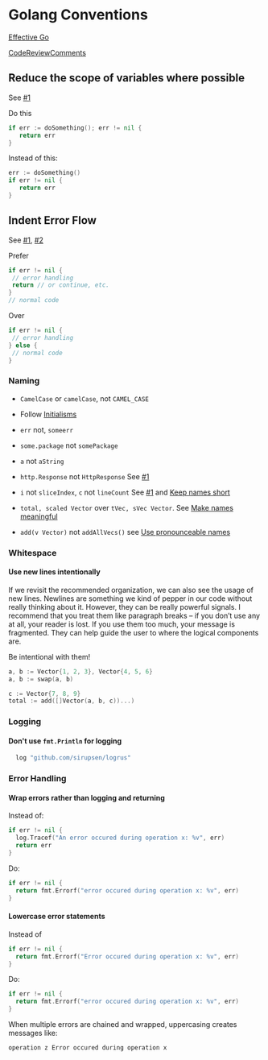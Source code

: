 # Golang Conventions

[Effective Go](https://golang.org/doc/effective_go.html)

[CodeReviewComments](https://code.google.com/p/go-wiki/wiki/CodeReviewComments)

## Reduce the scope of variables where possible

See [#1](https://golang.org/doc/effective_go.html#if)

Do this

```go
if err := doSomething(); err != nil {
   return err
}
```

Instead of this:

```go
err := doSomething()
if err != nil {
   return err
}
```

## Indent Error Flow

See [#1](https://golang.org/doc/effective_go.html#if), [#2](https://github.com/golang/go/wiki/CodeReviewComments#indent-error-flow)

Prefer

```go
if err != nil {
 // error handling
 return // or continue, etc.
}
// normal code
```

Over

```go
if err != nil {
 // error handling
} else {
 // normal code
}
```

### Naming

* `CamelCase` or `camelCase`, not `CAMEL_CASE`

* Follow [Initialisms](https://github.com/golang/go/wiki/CodeReviewComments#initialisms)

* `err` not, `someerr`
* `some.package` not `somePackage`
* `a` not `aString`  
* `http.Response` not `HttpResponse` See [#1](https://golang.org/doc/effective_go.html#package-names)
* `i` not `sliceIndex`,  `c` not `lineCount` See [#1](https://github.com/golang/go/wiki/CodeReviewComments#variable-names) and [Keep names short](https://about.sourcegraph.com/handbook/engineering/go_style_guide#keep-names-short)
* `total, scaled Vector` over `tVec, sVec Vector`. See [Make names meaningful](https://about.sourcegraph.com/handbook/engineering/go_style_guide#make-names-meaningful)
* `add(v Vector)` not `addAllVecs()` see [Use pronounceable names](https://about.sourcegraph.com/handbook/engineering/go_style_guide#use-pronounceable-names)

### Whitespace

#### Use new lines intentionally

If we revisit the recommended organization, we can also see the usage of new lines. Newlines are something we kind of pepper in our code without really thinking about it. However, they can be really powerful signals. I recommend that you treat them like paragraph breaks – if you don’t use any at all, your reader is lost. If you use them too much, your message is fragmented. They can help guide the user to where the logical components are.

Be intentional with them!

```go
a, b := Vector{1, 2, 3}, Vector{4, 5, 6}
a, b := swap(a, b)

c := Vector{7, 8, 9}
total := add([]Vector(a, b, c))...)
```

### Logging

#### Don't use `fmt.Println` for logging

```go
  log "github.com/sirupsen/logrus"
```

### Error Handling

#### Wrap errors rather than logging and returning

Instead of:

```go
if err != nil {
  log.Tracef("An error occured during operation x: %v", err)
  return err
}
```

Do:

```go
if err != nil {
  return fmt.Errorf("error occured during operation x: %v", err)
}
```

#### Lowercase error statements

Instead of

```go
if err != nil {
  return fmt.Errorf("Error occured during operation x: %v", err)
}
```

Do:

```go
if err != nil {
  return fmt.Errorf("error occured during operation x: %v", err)
}
```

When multiple errors are chained and wrapped, uppercasing creates messages like:

`operation z Error occured during operation x`
